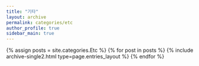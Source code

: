 ```yaml
---
title: "기타"
layout: archive
permalink: categories/etc
author_profile: true
sidebar_main: true
---
```


{% assign posts = site.categories.Etc %}
{% for post in posts %} {% include archive-single2.html type=page.entries_layout %} {% endfor %}